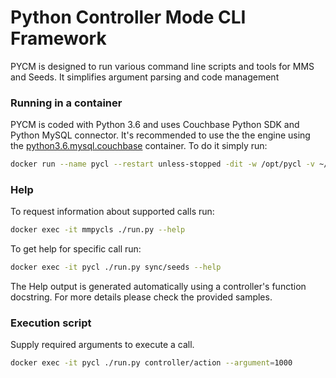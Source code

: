 # Python Controller Mode CLI Framework

PYCM is designed to run various command line scripts and tools for MMS and Seeds. It simplifies argument parsing and code management

### Running in a container

PYCM is coded with Python 3.6 and uses Couchbase Python SDK and Python MySQL connector. It's recommended to use the the engine using the [python3.6.mysql.couchbase](https://hub.docker.com/r/vahankh/python3.6.mysql.couchbase/) container.
To do it simply run:
```bash
docker run --name pycl --restart unless-stopped -dit -w /opt/pycl -v ~/pycl:/opt/pycl -v /var/log/pycl:/var/log/pycl  vahankh/python3.6.mysql.couchbase
```
### Help

To request information about supported calls run:
```bash
docker exec -it mmpycls ./run.py --help
```

To get help for specific call run:
```bash
docker exec -it pycl ./run.py sync/seeds --help
```

The Help output is generated automatically using a controller's function docstring. For more details please check the provided samples.

### Execution script

Supply required arguments to execute a call.
```bash
docker exec -it pycl ./run.py controller/action --argument=1000
```
